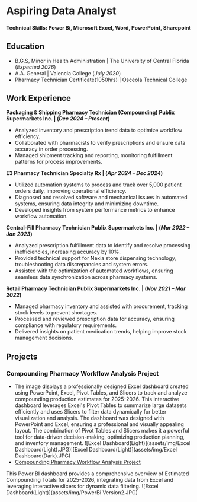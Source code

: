 # Aspiring Data Analyst

#### Technical Skills: Power Bi, Microsoft Excel, Word, PowerPoint, Sharepoint
## Education
- B.G.S, Minor in Health Administration | The University of Central Florida (_Expected 2026_)
- A.A. General | Valencia College (_July 2020_)							       		
- Pharmacy Technician Certificate(1050hrs) | Osceola Technical College

## Work Experience
**Packaging & Shipping Pharmacy Technician (Compounding) Publix Supermarkets Inc. | (_Dec 2024 – Present_)**
-	Analyzed inventory and prescription trend data to optimize workflow efficiency.
- Collaborated with pharmacists to verify prescriptions and ensure data accuracy in order processing.
- Managed shipment tracking and reporting, monitoring fulfillment patterns for process improvements.

**E3 Pharmacy Technician Specialty Rx | (_Apr 2024 – Dec 2024_)**
- Utilized automation systems to process and track over 5,000 patient orders daily, improving operational efficiency.
-	Diagnosed and resolved software and mechanical issues in automated systems, ensuring data integrity and minimizing downtime.
-	Developed insights from system performance metrics to enhance workflow automation.

**Central-Fill Pharmacy Technician Publix Supermarkets Inc. | (_Mar 2022 – Jan 2023_)**
- Analyzed prescription fulfillment data to identify and resolve processing inefficiencies, increasing accuracy by 10%.
- Provided technical support for Nexia store dispensing technology, troubleshooting data discrepancies and system errors.
- Assisted with the optimization of automated workflows, ensuring seamless data synchronization across pharmacy systems.

**Retail Pharmacy Technician Publix Supermarkets Inc. | (_Nov 2021 – Mar 2022_)**
- Managed pharmacy inventory and assisted with procurement, tracking stock levels to prevent shortages.
- Processed and reviewed prescription data for accuracy, ensuring compliance with regulatory requirements.
- Delivered insights on patient medication trends, helping improve stock management decisions.

## Projects
### Compounding Pharmacy Workflow Analysis Project
- The image displays a professionally designed Excel dashboard created using PowerPoint, Excel, Pivot Tables, and Slicers to track and analyze compounding production estimates for 2025-2026. This interactive dashboard leverages Excel's Pivot Tables to summarize large datasets efficiently and uses Slicers to filter data dynamically for better visualization and analysis. The dashboard was designed with PowerPoint and Excel, ensuring a professional and visually appealing layout. The combination of Pivot Tables and Slicers makes it a powerful tool for data-driven decision-making, optimizing production planning, and inventory management.
![Excel Dashboard(Light)](assets/img/Excel Dashboard(Light).JPG)![Excel Dashboard(Light)](assets/img/Excel Dashboard(Dark).JPG)
- [Compounding Pharmacy Workflow Analysis Project](https://github.com/ElishaMendez/Compounding-Pharmacy-Workflow-Analysis-Project)

This Power BI dashboard provides a comprehensive overview of Estimated Compounding Totals for 2025-2026, integrating data from Excel and leveraging interactive slicers for dynamic data filtering.
![Excel Dashboard(Light)](assets/img/PowerBi Version2.JPG)

